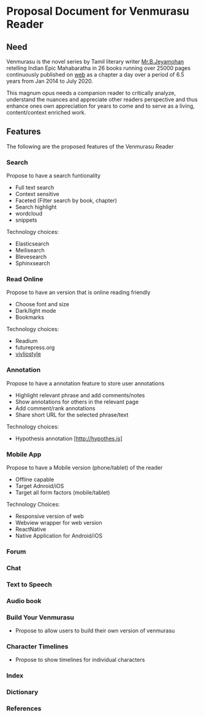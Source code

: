 # Proposal Document for Venmurasu Reader

## Need

Venmurasu is the novel series by Tamil literary writer [Mr.B.Jeyamohan](http://jeyamohan.in) retelling Indian Epic Mahabaratha in 26 books running over 25000 pages continuously published on [web](http://venmurasu.in) as a chapter a day over a period of 6.5 years from Jan 2014 to July 2020.

This magnum opus needs a companion reader to critically analyze, understand the nuances and appreciate other readers perspective and thus enhance ones own appreciation for years to come and to serve as a living, content/context enriched work.

## Features

The following are the proposed features of the Venmurasu Reader

### Search
Propose to have a search funtionality

- Full text search
- Context sensitive
- Faceted (Filter search by book, chapter)        
- Search highlight
- wordcloud
- snippets

Technology choices:

  - Elasticsearch
  - Meilisearch
  - Blevesearch
  - Sphinxsearch 

### Read Online 
Propose to have an version that is online reading friendly

  - Choose font and size
  - Dark/light mode
  - Bookmarks

Technology choices:
  - Readium
  - futurepress.org
  - [vivliostyle](https://github.com/vivliostyle)
    
### Annotation
Propose to have a annotation feature to store user annotations

  - Highlight relevant phrase and add comments/notes
  - Show annotations for others in the relevant page
  - Add comment/rank annotations
  - Share short URL for the selected phrase/text

Technology choices:
- Hypothesis annotation [http://hypothes.is]

### Mobile App
Propose to have a Mobile version (phone/tablet) of the reader 

  - Offline capable
  - Target Adnroid/iOS
  - Target all form factors (mobile/tablet)

Technology Choices:

  - Responsive version of web
  - Webview wrapper for web version
  - ReactNative
  - Native Application for Android/iOS

### Forum

### Chat

### Text to Speech 

### Audio book

### Build Your Venmurasu
- Propose to allow users to build their own version of venmurasu 

### Character Timelines
- Propose to show timelines for individual characters

### Index

### Dictionary

### References

